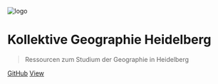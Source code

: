![logo](media/favicon.svg)

# Kollektive Geographie Heidelberg

> Ressourcen zum Studium der Geographie in Heidelberg

[GitHub](https://github.com/Kollektive-Geographie-Heidelberg/Kollektive-Geographie-Heidelberg)
[View](#kollektive-geographie-heidelberg)
